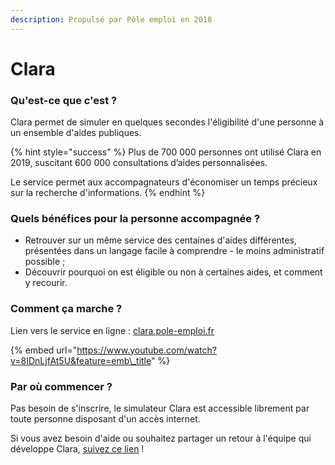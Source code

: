 ```yaml
---
description: Propulsé par Pôle emploi en 2018
---
```


# Clara

### Qu'est-ce que c'est ? 

Clara permet de simuler en quelques secondes l'éligibilité d'une personne à un ensemble d'aides publiques. 

{% hint style="success" %}
Plus de 700 000 personnes ont utilisé Clara en 2019, suscitant 600 000 consultations d’aides personnalisées. 

Le service permet aux accompagnateurs d'économiser un temps précieux sur la recherche d'informations. 
{% endhint %}

### Quels bénéfices pour la personne accompagnée ?

* Retrouver sur un même service des centaines d'aides différentes, présentées dans un langage facile à comprendre - le moins administratif possible ; 
* Découvrir pourquoi on est éligible ou non à certaines aides, et comment y recourir. 

### Comment ça marche ? 

Lien vers le service en ligne : [clara.pole-emploi.fr](https://clara.pole-emploi.fr/)

{% embed url="https://www.youtube.com/watch?v=8IDnLjfAt5U&feature=emb\_title" %}

### Par où commencer ?

Pas besoin de s'inscrire, le simulateur Clara est accessible librement par toute personne disposant d'un accès internet. 

Si vous avez besoin d'aide ou souhaitez partager un retour à l'équipe qui développe Clara, [suivez ce lien](https://clara.pole-emploi.fr/contact) ! 

